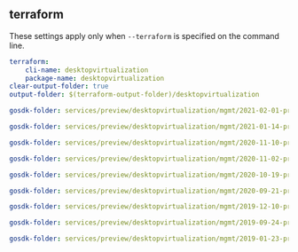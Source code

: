 
## terraform

These settings apply only when `--terraform` is specified on the command line.

``` yaml $(terraform)
terraform:
    cli-name: desktopvirtualization
    package-name: desktopvirtualization
clear-output-folder: true
output-folder: $(terraform-output-folder)/desktopvirtualization
```

``` yaml $(tag) == 'package-2021-02-01-preview' && $(terraform)
gosdk-folder: services/preview/desktopvirtualization/mgmt/2021-02-01-preview/desktopvirtualization
```

``` yaml $(tag) == 'package-2021-01-14-preview' && $(terraform)
gosdk-folder: services/preview/desktopvirtualization/mgmt/2021-01-14-preview/desktopvirtualization
```

``` yaml $(tag) == 'package-2020-11-10-preview' && $(terraform)
gosdk-folder: services/preview/desktopvirtualization/mgmt/2020-11-10-preview/desktopvirtualization
```

``` yaml $(tag) == 'package-2020-11-02-preview' && $(terraform)
gosdk-folder: services/preview/desktopvirtualization/mgmt/2020-11-02-preview/desktopvirtualization
```

``` yaml $(tag) == 'package-2020-10-19-preview' && $(terraform)
gosdk-folder: services/preview/desktopvirtualization/mgmt/2020-10-19-preview/desktopvirtualization
```

``` yaml $(tag) == 'package-2020-09-21-preview' && $(terraform)
gosdk-folder: services/preview/desktopvirtualization/mgmt/2020-09-21-preview/desktopvirtualization
```

``` yaml $(tag) == 'package-2019-12-10-preview' && $(terraform)
gosdk-folder: services/preview/desktopvirtualization/mgmt/2019-12-10-preview/desktopvirtualization
```

``` yaml $(tag) == 'package-2019-09-24-preview' && $(terraform)
gosdk-folder: services/preview/desktopvirtualization/mgmt/2019-09-24-preview/desktopvirtualization
```

``` yaml $(tag) == 'package-2019-01-23-preview' && $(terraform)
gosdk-folder: services/preview/desktopvirtualization/mgmt/2019-01-23-preview/desktopvirtualization
```
